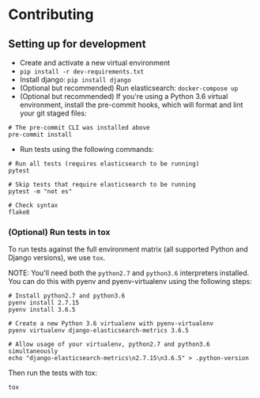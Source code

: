 # Contributing

## Setting up for development

* Create and activate a new virtual environment
* `pip install -r dev-requirements.txt`
* Install django: `pip install django`
* (Optional but recommended) Run elasticsearch: `docker-compose up`
* (Optional but recommended) If you're using a Python 3.6 virtual
    environment, install the pre-commit hooks, which will
    format and lint your git staged files:

```
# The pre-commit CLI was installed above
pre-commit install
```

* Run tests using the following commands:

```
# Run all tests (requires elasticsearch to be running)
pytest

# Skip tests that require elasticsearch to be running
pytest -m "not es"

# Check syntax
flake8
```

### (Optional) Run tests in tox

To run tests against the full environment matrix (all supported Python
and Django versions), we use `tox`.

NOTE: You'll need both the `python2.7` and `python3.6` interpreters installed.
You can do this with pyenv and pyenv-virtualenv using the following steps:

```
# Install python2.7 and python3.6
pyenv install 2.7.15
pyenv install 3.6.5

# Create a new Python 3.6 virtualenv with pyenv-virtualenv
pyenv virtualenv django-elasticsearch-metrics 3.6.5

# Allow usage of your virtualenv, python2.7 and python3.6 simultaneously
echo "django-elasticsearch-metrics\n2.7.15\n3.6.5" > .python-version
```

Then run the tests with tox:

```
tox
```
